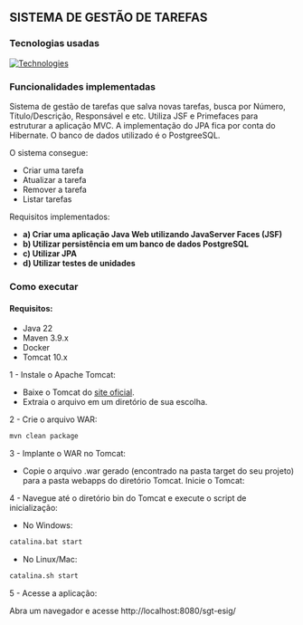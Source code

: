 ## SISTEMA DE GESTÃO DE TAREFAS

### Tecnologias usadas
[![Technologies](https://skillicons.dev/icons?i=java,maven,postgres,hibernate&theme=light)](https://skillicons.dev)
### Funcionalidades implementadas

Sistema de gestão de tarefas que salva novas tarefas, busca por Número, Título/Descrição, 
Responsável e etc. Utiliza JSF e Primefaces para estruturar a aplicação MVC. A implementação do
JPA fica por conta do Hibernate. O banco de dados utilizado é o PostgreeSQL. 

O sistema consegue:
- Criar uma tarefa
- Atualizar a tarefa
- Remover a tarefa
- Listar tarefas


Requisitos implementados:
- **a) Criar uma aplicação Java Web utilizando JavaServer Faces (JSF)**
- **b) Utilizar persistência em um banco de dados PostgreSQL**
- **c) Utilizar JPA**
- **d) Utilizar testes de unidades**

### Como executar 

#### Requisitos:

- Java 22
- Maven 3.9.x
- Docker
- Tomcat 10.x

1 - Instale o Apache Tomcat:
- Baixe o Tomcat do [site oficial](https://tomcat.apache.org/download-10.cgi).
- Extraia o arquivo em um diretório de sua escolha.

2 - Crie o arquivo WAR:
````bash
mvn clean package 
````
3 - Implante o WAR no Tomcat:
- Copie o arquivo .war gerado (encontrado na pasta target do seu projeto) para a pasta webapps do diretório Tomcat.
  Inicie o Tomcat:

4 - Navegue até o diretório bin do Tomcat e execute o script de inicialização:
 - No Windows:
 ````bash 
catalina.bat start
 `````
 - No Linux/Mac: 
 ````bash 
catalina.sh start
 `````
5 - Acesse a aplicação:

Abra um navegador e acesse http://localhost:8080/sgt-esig/